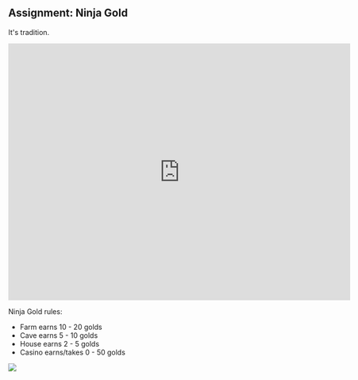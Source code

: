 ## Assignment: Ninja Gold

It's tradition.

<iframe src="https://player.vimeo.com/video/126538315" width="689" height="517" frameborder="0" webkitallowfullscreen="" mozallowfullscreen="" allowfullscreen="" style="width: 689px; height: 516.75px;"></iframe>

Ninja Gold rules:

*   Farm earns 10 - 20 golds
*   Cave earns 5 - 10 golds
*   House earns 2 - 5 golds
*   Casino earns/takes 0 - 50 golds

![](http://i.imgur.com/xp7F3FM.gif)